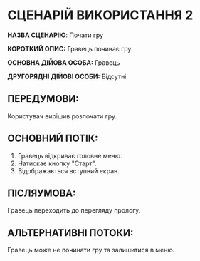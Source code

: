 # СЦЕНАРІЙ ВИКОРИСТАННЯ 2

**НАЗВА СЦЕНАРІЮ**:	Почати гру

**КОРОТКИЙ ОПИС:** Гравець починає гру.

**ОСНОВНА ДІЙОВА ОСОБА:** Гравець

**ДРУГОРЯДНІ ДІЙОВІ ОСОБИ:** Відсутні

## ПЕРЕДУМОВИ:

Користувач вирішив розпочати гру.

## ОСНОВНИЙ ПОТІК:
1.	Гравець відкриває головне меню.
2.	Натискає кнопку "Старт".
3.	Відображається вступний екран.

## ПІСЛЯУМОВА:

Гравець переходить до перегляду прологу.

## АЛЬТЕРНАТИВНІ ПОТОКИ:
Гравець може не починати гру та залишитися в меню.
